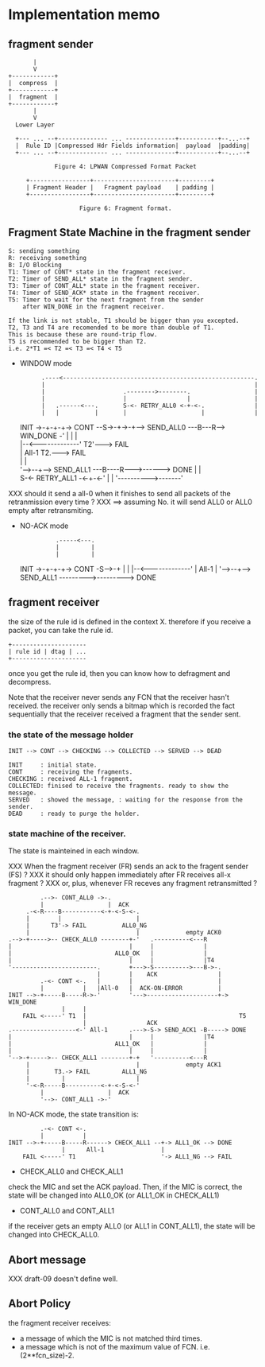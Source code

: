 Implementation memo
===================

## fragment sender

           |      
           V      
    +------------+
    |  compress  |
    +------------+
    |  fragment  |
    +------------+
           |
           V
      Lower Layer
    
      +--- ... --+-------------- ... --------------+-----------+--...--+
      |  Rule ID |Compressed Hdr Fields information|  payload  |padding|
      +--- ... --+-------------- ... --------------+-----------+--...--+
    
                 Figure 4: LPWAN Compressed Format Packet
    
         +-----------------+-----------------------+---------+
         | Fragment Header |   Fragment payload    | padding |
         +-----------------+-----------------------+---------+
    
                        Figure 6: Fragment format.

## Fragment State Machine in the fragment sender

    S: sending something
    R: receiving something
    B: I/O Blocking
    T1: Timer of CONT* state in the fragment receiver.
    T2: Timer of SEND_ALL* state in the fragment sender.
    T3: Timer of CONT_ALL* state in the fragment receiver.
    T4: Timer of SEND_ACK* state in the fragment receiver.
    T5: Timer to wait for the next fragment from the sender
        after WIN_DONE in the fragment receiver.

    If the link is not stable, T1 should be bigger than you excepted.
    T2, T3 and T4 are recomended to be more than double of T1.
    This is because these are round-trip flow.
    T5 is recommended to be bigger than T2.
    i.e. 2*T1 =< T2 =< T3 =< T4 < T5

- WINDOW mode

            .----<------------------------------------------------------.
            |                                                           |
            |                      .-------->--------.                  |
            |                      |                 |                  |
            |   .------<---.       S-<- RETRY_ALL0 <-+-<-.              |
            |   |          |       |                     |              |
    INIT ->-+-+-+-> CONT --S->-+->-+--> SEND_ALL0 ---B---R--> WIN_DONE -'
              |                |                     |                  
              |--<-------------'                   T2'---> FAIL         
              |          All-1      T2.---> FAIL   
              |                       |                                 
              '-->--+--> SEND_ALL1 ---B----R--->------> DONE
                    |                      |  
                    S-<- RETRY_ALL1 -<-+-<-' 
                    |                  |
                    '---------->-------'

XXX should it send a all-0 when it finishes to send all packets of the retranmission every time ?
XXX ==> assuming No.  it will send ALL0 or ALL0 empty after retransmiting.

- NO-ACK mode

                .-----<---.
                |         |
                |         |
    INIT ->-+-+-+-> CONT -S-->-+
              |                |
              |--<-------------'
              |          All-1
              |
              '-->--+--> SEND_ALL1 --------->---------> DONE

## fragment receiver

the size of the rule id is defined in the context X.
therefore if you receive a packet, you can take the rule id.

    +---------------------
    | rule id | dtag | ...
    +---------------------

once you get the rule id, then you can know how to defragment and decompress.

Note that the receiver never sends any FCN that the receiver
hasn't received.
the receiver only sends a bitmap which is recorded the fact
sequentially that the receiver received a fragment that the
sender sent.

### the state of the message holder

    INIT --> CONT --> CHECKING --> COLLECTED --> SERVED --> DEAD

    INIT     : initial state.
    CONT     : receiving the fragments.
    CHECKING : received ALL-1 fragment.
    COLLECTED: finised to receive the fragments. ready to show the message.
    SERVED   : showed the message, : waiting for the response from the sender.
    DEAD     : ready to purge the holder.

### state machine of the receiver.

The state is mainteined in each window.

XXX When the fragment receiver (FR) sends an ack to the fragent sender (FS) ?
XXX it should only happen immediately after FR receives all-x fragment ?
XXX or, plus, whenever FR receves any fragment retransmitted ?

                    
             .-->- CONT_ALL0 ->-.
             |                  |  ACK
         .-<-R----B-----------<-+-<-S-<-.
         |        |                     |
         |      T3'-> FAIL          ALL0_NG
         |                              |             empty ACK0
    .-->-+----->-- CHECK_ALL0 --------+-'   .----------<---R
    |                                 |     |              |
    |                             ALL0_OK   |              |
    |                                 |     |              |T4
    '------------------------.        +--->-S---------->---B->-.
                             |        |    ACK                 |
             .-<- CONT <-.   |        |                        |
             |           |   |All-0   |  ACK-ON-ERROR          |
    INIT -->-+-----B-----R->-'        '--->--------------------+-> WIN_DONE
                   |     |                                        
        FAIL <-----' T1  |                                           T5
                         |                 ACK
    .------------------<-' All-1      .--->-S-> SEND_ACK1 -B-----> DONE
    |                                 |     |              |T4
    |                             ALL1_OK   |              |
    |                                 |     |              |
    '-->-+----->-- CHECK_ALL1 --------+-+   '----------<---R
         |                              |             empty ACK1
         |       T3.-> FAIL         ALL1_NG   
         |         |                    |   
         '-<-R-----B----------<-+-<-S-<-'
             |                  |  ACK
             '-->- CONT_ALL1 ->-'

In NO-ACK mode, the state transition is:

             .-<- CONT <-.
             |           |
    INIT -->-+-----B-----R------> CHECK_ALL1 --+-> ALL1_OK --> DONE
                   |      All-1                |
        FAIL <-----' T1                        '-> ALL1_NG --> FAIL

- CHECK_ALL0 and CHECK_ALL1

check the MIC and set the ACK payload.  Then, if the MIC is correct, the state will be changed into ALL0_OK (or ALL1_OK in CHECK_ALL1)

- CONT_ALL0 and CONT_ALL1

if the receiver gets an empty ALL0 (or ALL1 in CONT_ALL1), the state will be changed into CHECK_ALL0.

## Abort message

XXX draft-09 doesn't define well.

## Abort Policy

the fragment receiver receives:

- a message of which the MIC is not matched third times.
- a message which is not of the maximum value of FCN. i.e. (2**fcn_size)-2.

